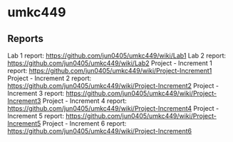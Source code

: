 # umkc449

## Reports
Lab 1 report: https://github.com/jun0405/umkc449/wiki/Lab1
Lab 2 report: https://github.com/jun0405/umkc449/wiki/Lab2
Project - Increment 1 report: https://github.com/jun0405/umkc449/wiki/Project-Increment1
Project - Increment 2 report: https://github.com/jun0405/umkc449/wiki/Project-Increment2
Project - Increment 3 report: https://github.com/jun0405/umkc449/wiki/Project-Increment3
Project - Increment 4 report: https://github.com/jun0405/umkc449/wiki/Project-Increment4
Project - Increment 5 report: https://github.com/jun0405/umkc449/wiki/Project-Increment5
Project - Increment 6 report: https://github.com/jun0405/umkc449/wiki/Project-Increment6

